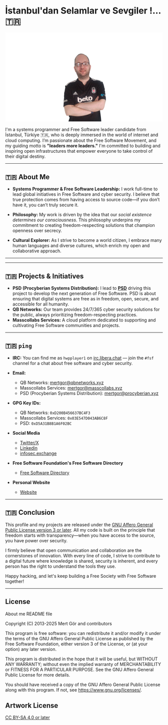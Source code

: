 # İstanbul'dan Selamlar ve Sevgiler !... 🇹🇷 

![Mert Gör](img/copyleft/bjkmertwall.png)

I'm a systems programmer and Free Software leader candidate from İstanbul, Türkiye 🇹🇷, who is deeply immersed in the world of internet and cloud computing. I’m passionate about the Free Software Movement, and my guiding motto is **"leaders more leaders."** I'm committed to building and inspiring open infrastructures that empower everyone to take control of their digital destiny.

---

## 🇹🇷 About Me

- **Systems Programmer & Free Software Leadership:** I work full-time to lead global initiatives in Free Software and cyber security. I believe that true protection comes from having access to source code—if you don’t have it, you can’t truly secure it.
  
- **Philosophy:** My work is driven by the idea that our *social existence determines our consciousness*. This philosophy underpins my commitment to creating freedom-respecting solutions that champion openness over secrecy.
  
- **Cultural Explorer:** As I strive to become a world citizen, I embrace many human languages and diverse cultures, which enrich my open and collaborative approach.

---


---

## 🇹🇷 Projects & Initiatives

- **PSD (Procyberian Systems Distribution):** I lead to **[PSD](https://github.com/procyberian)** driving this project to develop the next generation of Free Software. PSD is about ensuring that digital systems are free as in freedom, open, secure, and accessible for all humanity.
- **QB Networks:** Our team provides 24/7/365 cyber security solutions for the public, always prioritizing freedom-respecting practices.
- **Masscollabs Services:** A cloud platform dedicated to supporting and cultivating Free Software communities and projects.

---

## 🇹🇷 ```ping```

- **IRC:** You can find me as `hwpplayer1` on [irc.libera.chat](https://libera.chat/) — join the `#fsf` channel for a chat about free software and cyber security.
- **Email:** 
  - QB Networks: <mertgor@qbnetworks.xyz>  
  - Masscollabs Services: <mertgor@masscollabs.xyz>  
  - PSD (Procyberian Systems Distribution): <mertgor@procyberian.xyz>
- **GPG Key IDs:**  
  - QB Networks: `0xD200B456637BC4F3`  
  - Masscollabs Services: `0x03E547D043AB6C8F`  
  - PSD: `0xD5A31B8B1A6F02BC`
- **Social Media**
  - [Twitter/X](https://x.com/MertGor)
  - [Linkedin](https://www.linkedin.com/in/hwpplayer1/)
  - [infosec.exchange](https://infosec.exchange/@hwpplayer1)

- **Free Software Foundation's Free Software Directory**
  - [Free Software Directory](https://directory.fsf.org/wiki/User:Mertgor)
- **Personal Website**
  - [Website](https://mertgor.xyz)

---

## 🇹🇷 Conclusion

This profile and my projects are released under the [GNU Affero General Public License version 3 or later](https://www.gnu.org/licenses/agpl-3.0.html). All my code is built on the principle that freedom starts with transparency—when you have access to the source, you have power over security.

I firmly believe that open communication and collaboration are the cornerstones of innovation. With every line of code, I strive to contribute to a digital future where knowledge is shared, security is inherent, and every person has the right to understand the tools they use.

Happy hacking, and let's keep building a Free Society with Free Software together!

---

## License

About me README file

Copyright (C) 2013-2025 Mert Gör and contributors

This program is free software: you can redistribute it and/or modify
it under the terms of the GNU Affero General Public License as published
by the Free Software Foundation, either version 3 of the License, or
(at your option) any later version.

This program is distributed in the hope that it will be useful,
but WITHOUT ANY WARRANTY; without even the implied warranty of
MERCHANTABILITY or FITNESS FOR A PARTICULAR PURPOSE.  See the
GNU Affero General Public License for more details.

You should have received a copy of the GNU Affero General Public License
along with this program.  If not, see <https://www.gnu.org/licenses/>.

## Artwork License

[CC BY-SA 4.0 or later](by-sa.markdown)





